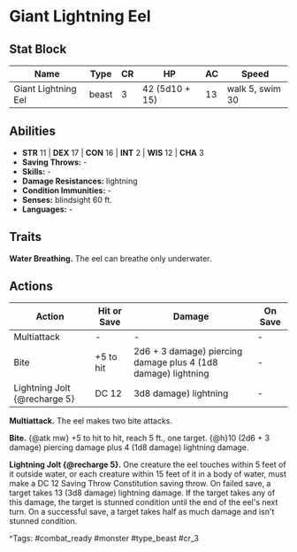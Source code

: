 # Giant Lightning Eel

## Stat Block

| Name | Type | CR | HP | AC | Speed |
|------|------|----|----|----|-------|
| Giant Lightning Eel | beast | 3 | 42 (5d10 + 15) | 13 | walk 5, swim 30 |

## Abilities

- **STR** 11 | **DEX** 17 | **CON** 16 | **INT** 2 | **WIS** 12 | **CHA** 3
- **Saving Throws:** -  
- **Skills:** -  
- **Damage Resistances:** lightning  
- **Condition Immunities:** -  
- **Senses:** blindsight 60 ft.  
- **Languages:** -

## Traits

**Water Breathing.** The eel can breathe only underwater.


## Actions

| Action | Hit or Save | Damage | On Save |
|--------|--------------|--------|----------|
| Multiattack | - | - | - |
| Bite | +5 to hit | 2d6 + 3 damage) piercing damage plus 4 (1d8 damage) lightning | - |
| Lightning Jolt {@recharge 5} | DC 12 | 3d8 damage) lightning | - |

**Multiattack.** The eel makes two bite attacks.

**Bite.** {@atk mw} +5 to hit to hit, reach 5 ft., one target. {@h}10 (2d6 + 3 damage) piercing damage plus 4 (1d8 damage) lightning damage.

**Lightning Jolt {@recharge 5}.** One creature the eel touches within 5 feet of it outside water, or each creature within 15 feet of it in a body of water, must make a DC 12 Saving Throw Constitution saving throw. On failed save, a target takes 13 (3d8 damage) lightning damage. If the target takes any of this damage, the target is stunned condition until the end of the eel's next turn. On a successful save, a target takes half as much damage and isn't stunned condition.


^Tags: #combat_ready #monster #type_beast #cr_3